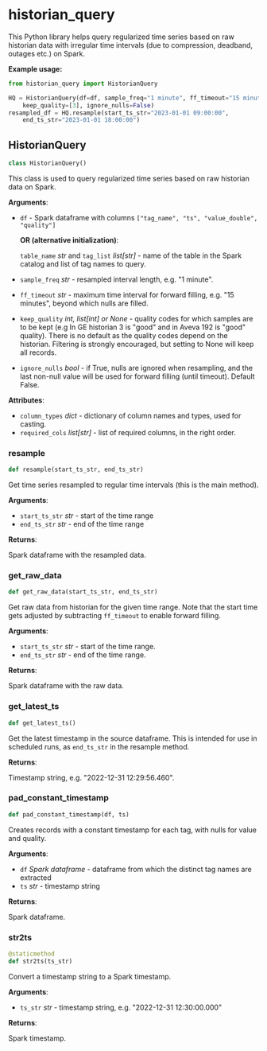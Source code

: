 # historian\_query

This Python library helps query regularized time series based on raw historian data with
irregular time intervals (due to compression, deadband, outages etc.) on Spark.

**Example usage:**

```python
from historian_query import HistorianQuery

HQ = HistorianQuery(df=df, sample_freq="1 minute", ff_timeout="15 minutes",
    keep_quality=[3], ignore_nulls=False)
resampled_df = HQ.resample(start_ts_str="2023-01-01 09:00:00",
    end_ts_str="2023-01-01 18:00:00")
```

## HistorianQuery

```python
class HistorianQuery()
```

This class is used to query regularized time series based on raw historian data on Spark.

**Arguments**:

- `df` - Spark dataframe with columns `["tag_name", "ts", "value_double", "quality"]`
  
  **OR (alternative initialization)**:
  
  `table_name` _str_ and `tag_list` _list[str]_ - name of the table in the Spark catalog and
  list of tag names to query.
- `sample_freq` _str_ - resampled interval length, e.g. "1 minute".
- `ff_timeout` _str_ - maximum time interval for forward filling, e.g. "15 minutes", beyond
  which nulls are filled.
- `keep_quality` _int, list[int] or None_ - quality codes for which samples are to be kept
  (e.g In GE historian 3 is "good" and in Aveva 192 is "good" quality). There is no default
  as the quality codes depend on the historian. Filtering is strongly encouraged, but setting
  to None will keep all records.
- `ignore_nulls` _bool_ - if True, nulls are ignored when resampling, and the last non-null
  value will be used for forward filling (until timeout). Default False.

**Attributes**:

- `column_types` _dict_ - dictionary of column names and types, used for casting.
- `required_cols` _list[str]_ - list of required columns, in the right order.

### resample

```python
def resample(start_ts_str, end_ts_str)
```

Get time series resampled to regular time intervals (this is the main method).

**Arguments**:

- `start_ts_str` _str_ - start of the time range
- `end_ts_str` _str_ - end of the time range

**Returns**:

  Spark dataframe with the resampled data.

### get\_raw\_data

```python
def get_raw_data(start_ts_str, end_ts_str)
```

Get raw data from historian for the given time range. Note  that the start time gets
adjusted by subtracting `ff_timeout` to enable forward filling.

**Arguments**:

- `start_ts_str` _str_ - start of the time range.
- `end_ts_str` _str_ - end of the time range.

**Returns**:

  Spark dataframe with the raw data.

### get\_latest\_ts

```python
def get_latest_ts()
```

Get the latest timestamp in the source dataframe. This is intended for use in  scheduled
runs, as `end_ts_str` in the resample method.

**Returns**:

  Timestamp string, e.g. "2022-12-31 12:29:56.460".

### pad\_constant\_timestamp

```python
def pad_constant_timestamp(df, ts)
```

Creates records with a constant timestamp for each tag, with nulls for value and quality.

**Arguments**:

- `df` _Spark dataframe_ - dataframe from which the distinct tag names are extracted
- `ts` _str_ - timestamp string

**Returns**:

  Spark dataframe.

### str2ts

```python
@staticmethod
def str2ts(ts_str)
```

Convert a timestamp string to a Spark timestamp.

**Arguments**:

- `ts_str` _str_ - timestamp string, e.g. "2022-12-31 12:30:00.000"

**Returns**:

  Spark timestamp.
